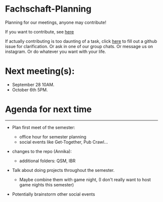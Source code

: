 # Fachschaft-Planning

Planning for our meetings, anyone may contribute!

If you want to contribute, see [here](contributing.md)

If actually contributing is too daunting of a task, click [here](https://github.com/fs-linguistics/Fachschaft-Planning/issues/new/choose) 
to fill out a github issue for clarification. Or ask in one of our group chats. Or message us on instagram. Or do whatever you want with your life. 

# Next meeting(s): 


- September 28 10AM. 
- October 6th 5PM. 

# Agenda for next time



---

- Plan first meet of the semester:
    - office hour for semester planning
    - social events like Get-Together, Pub Crawl...
 
- changes to the repo (Annika):
    - additional folders: QSM, IBR
- Talk about doing projects throughout the semester. 
  - Maybe combine them with game night, (I don't really want to host game nights this semester)

- Potentially brainstorm other social events







